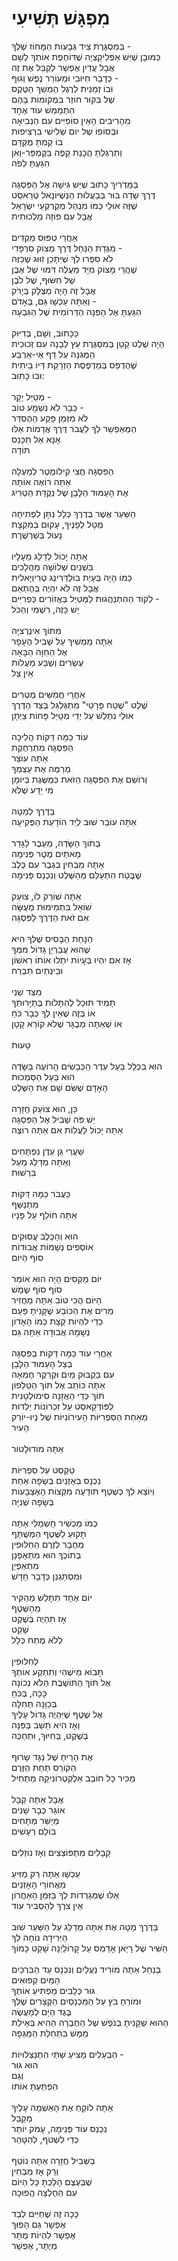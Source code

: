 # מִפְגָּשׁ תְּשִׁיעִי

בְּמִסְגֶּרֶת צֵיד גְּבָעוֹת הַמָּחוֹז שֶׁלְּךָ -\
כַּמּוּבָן שֶׁיֵּשׁ אַפְּלִיקַצְיָה שֶׁדּוֹחֶפֶת אוֹתְךָ לְשָׁם\
אֲבָל עֲדַיִן אֶפְשָׁר לְקַבֵּל אֶת זֶה\
כְּדָבָר חִיּוּבִי וּמְעוֹרֵר נֶפֶשׁ וְגוּף -\
וּבוֹ זְמַנִּית לְרֶגֶל הֶמְשֵׁךְ הַטֶּקֶס\
שֶׁל בִּקּוּר חוֹזֵר בִּמְקוֹמוֹת בָּהֶם\
הִתְמַמֵּשׁ עוֹד אֶחָד\
מֵהָרִיבִים הָאֵין סוֹפִיִּים עִם הַנְּבִיאָה\
וּבְסוֹפוֹ שֶׁל יוֹם שְׁלִישִׁי בִּרְצִיפוּת\
בּוֹ קַמְתָּ מֻקְדָּם\
וְתִרְגַּלְתָּ הֲכָנַת קָפֶה בַּקֶּמְפֵּר-וָאן\
הִגַּעְתָּ לְפֹה\
\
בַּמַּדְרִיךְ כָּתוּב שֶׁיֵּשׁ גִּישָׁה אֶל הַפִּסְגָּה\
דֶּרֶךְ שְׂדֵה בּוּר בְּבַעֲלוּת הַנְּשְׁיּוֹנָאל טְרַאסְט\
שֶׁזֶּה אוּלַי כְּמוֹ מִנְהַל מְקַרְקְעֵי יִשְׂרָאֵל\
אֲבָל עִם פּוֹזָה מַלְכוּתִית\
\
אַחֲרֵי טִפּוּס מַקְדִּים\
מִגְּדַת הַנַּחַל דֶּרֶךְ מְצוֹק סִרְפָּדִי -\
לֹא סִפְּרוּ לְךָ שֶׁיִּתָּכֵן זִוּוּג שֶׁכַּזֶּה\
שֶׁהֲרֵי מָצוֹק מִיָּד מַעֲלֶה דִּמּוּי שֶׁל אֶבֶן\
שֶׁל חִשּׂוּף, שֶׁל לֹבֶן\
אֲבָל זֶה הָיָה מְצֻלָּק בְּיָרֹק\
וְאַתָּה עַכְשָׁו גַּם, בְּאָדֹם - \
הִגַּעְתָּ אֶל הַפִּנָּה הַדְּרוֹמִית שֶׁל הַגִּבְעָה\
\
כַּכָּתוּב, וְשָׁם, בְּדִיּוּק\
הָיָה שֶׁלֶט קָטָן בְּמִסְגֶּרֶת עֵץ לְבָנָה עִם זְכוּכִית\
הַמְּגִנָּה עַל דַּף אֵי-אַרְבַּע\
 שֶׁהֻדְפַּס בְּמַדְפֶּסֶת הַזְרָקַת דְּיוֹ בֵּיתִית\
וּבוֹ כָּתוּב:\
\
מְטַיֵּל יָקָר -\
כְּבָר לֹא נִשְׁמָע טוֹב -\
לֹא מִזְּמַן פָּקַע הַהֶסְדֵּר\
הַמְּאַפְשֵׁר לְךָ לַעֲבֹר דֶּרֶךְ אֲדָמוֹת אֵלּוּ\
אָנָּא אַל תִּכָּנֵס\
תּוֹדָה\
\
הַפִּסְגָּה חֲצִי קִילוֹמֶטֶר לְמַעְלָה\
אַתָּה רוֹאֶה אוֹתָהּ\
אֶת הָעַמּוּד הַלָּבָן שֶׁל נְקֻדַּת הַטְּרִיג\
\
הַשַּׁעַר אֲשֶׁר בְּדֶרֶךְ כְּלָל נִתָּן לִפְתִיחָה\
מֻטָּל לְפָנֶיךָ, עָקוּם בְּמִקְצָת\
נָעוּל בְּשַׁרְשֶׁרֶת\
\
אַתָּה יָכוֹל לְדַלֵּג מֵעָלָיו\
בִּשְׁנַיִם שְׁלוֹשָׁה מַהֲלָכִים\
כְּמוֹ הָיָה בְּעָיַת בּוֹלְדֵּרִינְג טְרִיוְיָאלִית\
אֲבָל זֶה לֹא יִהְיֶה בְּהֶתְאֵם\
לְקוֹד הַהִתְנַהֲגוּת לַמְּטַיֵּל בַּאֲזוֹרִים כַּפְרִיִּים -\
יֵשׁ כָּזֶה, רִשְׁמִי וְהַכֹּל\
\
מִתּוֹךְ אִינֶרְצִיָּה\
אַתָּה מַמְשִׁיךְ עַל שְׁבִיל הֶעָפָר\
אֶל הַחַוָּה הַבָּאָה\
עֶשְׂרִים וְשֶׁבַע מַעֲלוֹת\
אֵין צֵל\
\
אַחֲרֵי חֲמִשִּׁים מֶטְרִים\
שֶׁלֶט "שֶׁטַח פְּרָטִי" מִתְגַּלְגֵּל בְּצַד הַדֶּרֶךְ\
אוּלַי נִתְלַשׁ עַל יְדֵי מְטַיֵּל פָּחוֹת צַיְתָן\
\
עוֹד כַּמָּה דַּקּוֹת הֲלִיכָה\
הַפִּסְגָּה מִתְרַחֶקֶת\
אַתָּה עוֹצֵר\
מְרַמֶּה אֶת עַצְמְךָ\
וְרוֹשֵׁם אֶת הַפִּסְגָּה הַזֹּאת כְּמֻשֶּׂגֶת בַּיּוֹמָן\
מִי יֵדַע שֶׁלֹּא\
\
בַּדֶּרֶךְ לְמַטָּה\
אַתָּה עוֹבֵר שׁוּב לְיַד הוֹדָעַת הַפְּקִיעָה\
\
בְּתוֹךְ הַשָּׂדֶה, מֵעֵבֶר לַגָּדֵר\
מָאתַיִם מֶטֶר פְּנִימָה\
אַתָּה מַבְחִין בְּגֶבֶר עִם כֶּלֶב\
שֶׁבֶּטַח הִתְעַלֵּם מֵהַשֶּׁלֶט וְנִכְנַס פְּנִימָה\
\
אַתָּה שׁוֹרֵק לוֹ, צוֹעֵק\
שׁוֹאֵל בִּתְמִימוּת מְעֻשָּׂה\
אִם זֹאת הַדֶּרֶךְ לַפִּסְגָּה\
\
הַנָּחַת הַבָּסִיס שֶׁלְּךָ הִיא\
שֶׁהוּא עֲבַרְיָן גָּדוֹל מִמְּךָ\
אָז אִם יִהְיוּ בְּעָיוֹת יִתְלוּ אוֹתוֹ רִאשׁוֹן\
וּבֵינְתַיִם תִּבְרַח\
\
מִצַּד שֵׁנִי\
תָּמִיד תּוּכַל לְהִתָּלוֹת בְּתַיָּרוּתְךָ\
אוֹ בְּזֶה שֶׁאֵין לְךָ כְּבָר כֹּחַ\
אוֹ שֶׁאַתָּה מְבֻגָּר שֶׁלֹּא קוֹרֵא קָטָן\
\
טָעוּת\
\
הוּא בִּכְלָל בַּעַל עֵדֶר הַכְּבָשִׂים הָרוֹעֶה בַּשָּׂדֶה\
הוּא בַּעַל הַסַּמְכוּת\
הָאָדָם שֶׁשַּׂם שָׁם אֶת הַשֶּׁלֶט\
\
כֵּן, הוּא צוֹעֵק חֲזָרָה\
יֵשׁ פֹּה שְׁבִיל אֶל הַפִּסְגָּה\
אַתָּה יָכוֹל לַעֲלוֹת אִם אַתָּה רוֹצֶה\
\
שַׁעֲרֵי גַּן עֵדֶן נִפְתָּחִים\
וְאַתָּה מְדַלֵּג מֵעַל\
בִּרְשׁוּת\
\
כַּעֲבֹר כַּמָּה דַּקּוֹת\
מִתְנַשֵּׁף\
אַתָּה חוֹלֵף עַל פָּנָיו\
\
הוּא וְהַכֶּלֶב עֲסוּקִים\
אוֹסְפִים נְשָׁמוֹת אֲבוּדוֹת\
סוֹף הַיּוֹם\
\
יוֹם מַקְסִים הָיָה הוּא אוֹמֵר\
סוֹף סוֹף שֶׁמֶשׁ\
הַיּוֹם הֲכִי טוֹב אַתָּה מַחֲזִיר\
מֵרִים אֶת הַכּוֹבַע שֶׁקָּנִיתָ פַּעַם\
כְּדֵי לִהְיוֹת קְצָת כְּמוֹ הָאָדוֹן\
נְשָׁמָה אֲבוּדָה אַתָּה גַּם\
\
אַחֲרֵי עוֹד כַּמָּה דַּקּוֹת בַּפִּסְגָּה\
בְּצֵל הָעַמּוּד הַלָּבָן\
עִם בַּקְבּוּק מַיִם וּקְרֵקֶר חֶמְאָה\
אַתָּה כּוֹתֵב אֶל תּוֹךְ הַטֵּלֵפוֹן\
תּוֹךְ כְּדֵי הַאֲזָנָה סִימוּלְטָנִית\
לְפּוֹדְקַאסְט עַל זִכְרוֹנוֹת יַלְדוּת\
מֵאַחַת הַסִּפְרִיּוֹת הָעִירוֹנִיּוֹת שֶׁל נְיוּ-יוֹרְק\
הָעִיר\
\
אַתָּה מוֹדוּלָטוֹר\
\
טֵקְסְט עַל סִפְרִיּוֹת\
נִכְנָס בְּאָזְנַיִם בְּשָׂפָה אַחַת\
וְיוֹצֵא לְךָ כְּשֶׁטֶף תּוֹדָעָה מִקְּצוֹת הָאֶצְבָּעוֹת\
בְּשָׂפָה שְׁנִיָּה\
\
כְּמוֹ מַכְשִׁיר חַשְׁמַלִּי אַתָּה\
תָּקוּעַ לַשֶּׁטֶף הַמְּשֻׁתָּף\
מְחֻבָּר לְזֶרֶם הַחִלּוּפִין\
בְּתוֹכְךָ הוּא מִתְאַפְנֵן\
מִתְאַפְיֵן\
וּמִסְתַּגְנֵן כְּדָבָר חָדָשׁ\
\
יוֹם אֶחָד תִּתָּלֵשׁ מֵהַקִּיר\
מֵהַשֶּׁטֶף\
אָז תִּהְיֶה בְּשֶׁקֶט\
שָׁקֵט\
לְלֹא מֶתַח כְּלָל\
\
לְחִלּוּפִין\
תָּבוֹא מִישֶׁהִי וְתִתְקַע אוֹתְךָ\
אֶל תּוֹךְ הַתּוֹשֶׁבֶת הַלֹּא נְכוֹנָה\
כָּכָה, בְּכֹחַ\
בְּכַוָּנָה תְּחִלָּה\
אֶל שֶׁטֶף שֶׁיִּהְיֶה גָּדוֹל עָלֶיךָ\
וְאָז הִיא תֵּשֵׁב בַּפִּנָּה\
בְּשֶׁקֶט, בְּחִיּוּךְ, וּתְחַכֶּה\
\
אֶת הָרֵיחַ שֶׁל נַגָּד שָׂרוּף\
הַקּוֹרֵס תַּחַת הַזֶּרֶם\
מַכִּיר כָּל חוֹבֵב אֵלֶקְטְרוֹנִיקָה מַתְחִיל\
\
אֲבָל אַתָּה קַבָּל\
אוֹגֵר כְּבָר שָׁנִים\
מְיַשֵּׁר מְתָחִים\
בּוֹלֵם רְעָשִׁים\
\
קַבָּלִים מִתְפּוֹצְצִים וְאָז נוֹזְלִים\
\
עַכְשָׁו אַתָּה רַק מַזִּיעַ\
מֵאֲחוֹרֵי הָאָזְנַיִם\
אֵלּוּ שֶׁמְּגָרְדוֹת לְךָ בַּזְּמַן הָאַחֲרוֹן\
אֵין צֹרֶךְ לְהַסְבִּיר עוֹד\
\
בַּדֶּרֶךְ מַטָּה אֶת אַתָּה מְדַלֵּג עַל הַשַּׁעַר שׁוּב\
הַיְּרִידָה נוֹחָה לְךָ\
הַשִּׁיר שֶׁל רָיֵאן אָדַמְס עַל קָרוֹלַיְנָה שָׁקֵט כָּמוֹךָ\
\
בְּנַחַל אַתָּה מוֹרִיד נַעֲלַיִם וְנִכְנָס עַד הַבִּרְכַּיִם\
הַמַּיִם קְפוּאִים\
גּוּר כְּלָבִים מַפְתִּיעַ אוֹתְךָ\
וּמוֹרֵחַ בֹּץ עַל הַמִּכְנָסַיִם הַקְּצָרִים שֶׁלְּךָ\
בֶּגֶד הַיָּם לְמַעֲשֶׂה\
הַהוּא שֶׁקָּנִיתָ בְּנֹפֶשׁ שֶׁל הַחֶבְרָה הַהִיא בְּאֵילַת\
מַמָּשׁ בִּתְחִלַּת הַמַּגֵּפָה\
\
הַבְּעָלִים מַצִּיעַ שְׁתֵּי הִתְנַצְּלוּיוֹת -\
הוּא גּוּר\
וְגַם\
הִפְתַּעְתָּ אוֹתוֹ\
\
אַתָּה לוֹקֵחַ אֶת הָאַשְׁמָה עָלֶיךָ\
מְקַבֵּל\
נִכְנַס עוֹד פְּנִימָה, עָמֹק יוֹתֵר\
כְּדֵי לִשְׁטֹף, לְהִטָּהֵר\
\
בַּשְּׁבִיל חֲזָרָה אַתָּה נוֹטֵף\
וְרַק אָז מַבְחִין\
שֶׁבְּעֶצֶם הָלַכְתָּ כָּל הַיּוֹם\
עִם הַחֻלְצָה הֲפוּכָה\
\
כָּכָה זֶה שֶׁחַיִּים לְבַד\
אֶפְשָׁר גַּם הָפוּךְ\
אֶפְשָׁר לִהְיוֹת מֻתָּר\
מְיֻתָּר, אֶפְשָׁר
